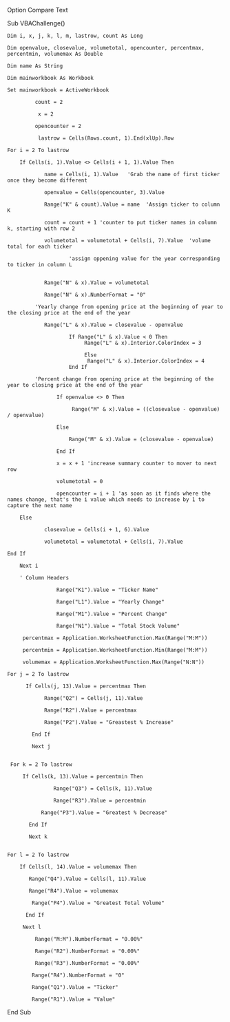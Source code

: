 Option Compare Text

Sub VBAChallenge()

    Dim i, x, j, k, l, m, lastrow, count As Long
    
    Dim openvalue, closevalue, volumetotal, opencounter, percentmax, percentmin, volumemax As Double

    Dim name As String
    
    Dim mainworkbook As Workbook

    Set mainworkbook = ActiveWorkbook
    
             count = 2
        
              x = 2
        
             opencounter = 2

              lastrow = Cells(Rows.count, 1).End(xlUp).Row
        
    For i = 2 To lastrow
        
        If Cells(i, 1).Value <> Cells(i + 1, 1).Value Then
                
                name = Cells(i, 1).Value   'Grab the name of first ticker once they become different
                
                openvalue = Cells(opencounter, 3).Value
              
                Range("K" & count).Value = name  'Assign ticker to column K
                
                count = count + 1 'counter to put ticker names in column k, starting with row 2
                
                volumetotal = volumetotal + Cells(i, 7).Value  'volume total for each ticker
            
                        'assign oppening value for the year corresponding to ticker in column L
            
               
                Range("N" & x).Value = volumetotal
                
                Range("N" & x).NumberFormat = "0"
            
             'Yearly change from opening price at the beginning of year to the closing price at the end of the year
             
                Range("L" & x).Value = closevalue - openvalue
                    
                        If Range("L" & x).Value < 0 Then
                             Range("L" & x).Interior.ColorIndex = 3
                             
                             Else
                              Range("L" & x).Interior.ColorIndex = 4
                        End If
                        
             'Percent change from opening price at the beginning of the year to closing price at the end of the year
             
                    If openvalue <> 0 Then
                    
                         Range("M" & x).Value = ((closevalue - openvalue) / openvalue)
                    
                    Else
                        
                        Range("M" & x).Value = (closevalue - openvalue)
                        
                    End If
           
                    x = x + 1 'increase summary counter to mover to next row
                    
                    volumetotal = 0
                    
                    opencounter = i + 1 'as soon as it finds where the names change, that's the i value which needs to increase by 1 to capture the next name
                    
        Else
               
                closevalue = Cells(i + 1, 6).Value
         
                volumetotal = volumetotal + Cells(i, 7).Value
        
    End If
                
        Next i
        
        ' Column Headers
        
                    Range("K1").Value = "Ticker Name"
        
                    Range("L1").Value = "Yearly Change"
        
                    Range("M1").Value = "Percent Change"
                    
                    Range("N1").Value = "Total Stock Volume"
                    
         percentmax = Application.WorksheetFunction.Max(Range("M:M"))
         
         percentmin = Application.WorksheetFunction.Min(Range("M:M"))
         
         volumemax = Application.WorksheetFunction.Max(Range("N:N"))
         
    For j = 2 To lastrow
        
          If Cells(j, 13).Value = percentmax Then
            
                Range("Q2") = Cells(j, 11).Value
            
                Range("R2").Value = percentmax
             
                Range("P2").Value = "Greastest % Increase"
                
            End If
            
            Next j
            
    
     For k = 2 To lastrow
                
         If Cells(k, 13).Value = percentmin Then
            
                   Range("Q3") = Cells(k, 11).Value
            
                   Range("R3").Value = percentmin
            
               Range("P3").Value = "Greatest % Decrease"
                
           End If
            
           Next k
            
                
    For l = 2 To lastrow
        
        If Cells(l, 14).Value = volumemax Then
            
           Range("Q4").Value = Cells(l, 11).Value
            
           Range("R4").Value = volumemax
            
            Range("P4").Value = "Greatest Total Volume"
            
          End If
          
         Next l
        
             Range("M:M").NumberFormat = "0.00%"
    
             Range("R2").NumberFormat = "0.00%"
    
             Range("R3").NumberFormat = "0.00%"
    
            Range("R4").NumberFormat = "0"
    
            Range("Q1").Value = "Ticker"
    
            Range("R1").Value = "Value"
        

End Sub
